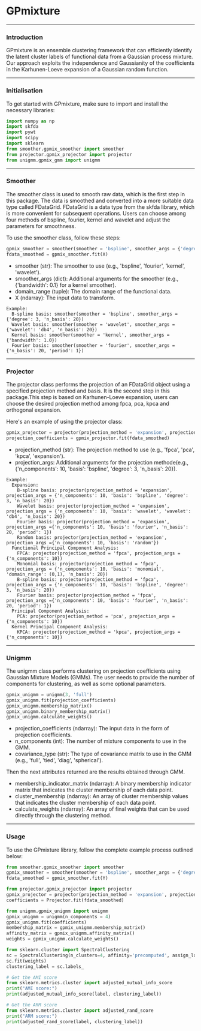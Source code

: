 # GPmixture
---
### Introduction

GPmixture is an ensemble clustering framework that can efficiently identify the latent cluster labels of functional data from a Gaussian process mixture. Our approach exploits the independence and Gaussianity of the coefficients in the Karhunen-Loeve expansion of a Gaussian random function. 

---
### Initialisation

To get started with GPmixture, make sure to import and install the necessary libraries:

```python
import numpy as np
import skfda
import pywt
import scipy
import sklearn
from smoother.gpmix_smoother import smoother
from projector.gpmix_projector import projector
from unigmm.gpmix_gmm import unigmm
```

---
### Smoother

The smoother class is used to smooth raw data, which is the first step in this package. The data is smoothed and converted into a more suitable data type called FDataGrid. FDataGrid is a data type from the skfda library, which is more convenient for subsequent operations. Users can choose among four methods of bspline, fourier, kernel and wavelet and adjust the parameters for smoothness.

To use the smoother class, follow these steps:

```python
gpmix_smoother = smoother(smoother = 'bspline', smoother_args = {'degree': 3, 'n_basis': 31}, domain_range = (10))
fdata_smoothed = gpmix_smoother.fit(X)
```

- smoother (str): The smoother to use (e.g., 'bspline', 'fourier', 'kernel', 'wavelet').
- smoother_args (dict): Additional arguments for the smoother (e.g., {'bandwidth': 0.1} for a kernel smoother).
- domain_range (tuple): The domain range of the functional data.
- X (ndarray): The input data to transform.

```
Example:
  B-spline basis: smoother(smoother = 'bspline', smoother_args = {'degree': 3, 'n_basis': 20})
  Wavelet basis: smoother(smoother = 'wavelet', smoother_args = {'wavelet': 'db4', 'n_basis': 20})
  Kernel basis: smoother(smoother = 'kernel', smoother_args = {'bandwidth': 1.0})
  Fourier basis: smoother(smoother = 'fourier', smoother_args ={'n_basis': 20, 'period': 1})
```
---
### Projector

The projector class performs the projection of an FDataGrid object using a specified projection method and basis. It is the second step in this package.This step is based on Karhunen-Loeve expansion, users can choose the desired projection method among fpca, pca, kpca and orthogonal expansion.

Here's an example of using the projector class:

```python
gpmix_projector = projector(projection_method = 'expansion', projection_args = {'basis': 'bspline', 'degree': 3, 'n_basis': 31})
projection_coefficients = gpmix_projector.fit(fdata_smoothed)
```

- projection_method (str): The projection method to use (e.g., 'fpca', 'pca', 'kpca', 'expansion').
- projection_args: Additional arguments for the projection methode(e.g., {'n_components': 10, 'basis': 'bspline', 'degree': 3, 'n_basis': 20}).

```
Example:
  Expansion:
    B-spline basis: projector(projection_method = 'expansion', projection_args = {'n_components': 10, 'basis': 'bspline', 'degree': 3, 'n_basis': 20})
    Wavelet basis: projector(projection_method = 'expansion', projection_args = {'n_components': 10, 'basis': 'wavelet', 'wavelet': 'db4', 'n_basis': 20})
    Fourier basis: projector(projection_method = 'expansion', projection_args ={'n_components': 10, 'basis': 'fourier', 'n_basis': 20, 'period': 1})
    Random basis: projector(projection_method = 'expansion', projection_args ={'n_components': 10, 'basis': 'random'})
  Functional Principal Component Analysis:
    FPCA: projector(projection_method = 'fpca', projection_args = {'n_components': 10})
    Monomial basis: projector(projection_method = 'fpca', projection_args = {'n_components': 10, 'basis': 'monomial', 'domain_range': (0,1), 'n_basis': 20})
    B-spline basis: projector(projection_method = 'fpca', projection_args = {'n_components': 10, 'basis': 'bspline', 'degree': 3, 'n_basis': 20})
    Fourier basis: projector(projection_method = 'fpca', projection_args ={'n_components': 10, 'basis': 'fourier', 'n_basis': 20, 'period': 1})
  Principal Component Analysis:
    PCA: projector(projection_method = 'pca', projection_args = {'n_components': 10})
  Kernel Principal Component Analysis:
    KPCA: projector(projection_method = 'kpca', projection_args = {'n_components': 10})
```

---
### Unigmm

The unigmm class performs clustering on projection coefficients using Gaussian Mixture Models (GMMs). The user needs to provide the number of components for clustering, as well as some optional parameters. 

```python
gpmix_unigmm = unigmm(3, 'full')
gpmix_unigmm.fit(projection_coefficients)
gpmix_unigmm.membership_matrix()
gpmix_unigmm.binary_membership_matrix()
gpmix_unigmm.calculate_weights()
```

- projection_coefficients (ndarray): The input data in the form of projection coefficients.
- n_components (int): The number of mixture components to use in the GMM.
- covariance_type (str): The type of covariance matrix to use in the GMM (e.g., 'full', 'tied', 'diag', 'spherical').

Then the next attributes returned are the results obtained through GMM.
- membership_indicator_matrix (ndarray): A binary membership indicator matrix that indicates the cluster membership of each data point.
- cluster_membership (ndarray): An array of cluster membership values that indicates the cluster membership of each data point.
- calculate_weights (ndarray): An array of final weights that can be used directly through the clustering method.

---
### Usage

To use the GPmixture library, follow the complete example process outlined below:

```python
from smoother.gpmix_smoother import smoother
gpmix_smoother = smoother(smoother = 'bspline', smoother_args = {'degree': 3, 'n_basis': 10})
fdata_smoothed = gpmix_smoother.fit(Y)

from projector.gpmix_projector import projector
gpmix_projector = projector(projection_method = 'expansion', projection_args = {'basis': 'bspline', 'degree': 3, 'n_basis': 31})
coefficients = Projector.fit(fdata_smoothed)

from unigmm.gpmix_unigmm import unigmm
gpmix_unigmm = unigmm(n_components = 4)
gpmix_unigmm.fit(coefficients)
membership_matrix = gpmix_unigmm.membership_matrix()
affinity_matrix = gpmix_unigmm.affinity_matrix()
weights = gpmix_unigmm.calculate_weights()

from sklearn.cluster import SpectralClustering
sc = SpectralClustering(n_clusters=4, affinity='precomputed', assign_labels='discretize')
sc.fit(weights)
clustering_label = sc.labels_

# Get the AMI score
from sklearn.metrics.cluster import adjusted_mutual_info_score
print("AMI score:")
print(adjusted_mutual_info_score(label, clustering_label))

# Get the ARM score
from sklearn.metrics.cluster import adjusted_rand_score
print("ARM score:")
print(adjusted_rand_score(label, clustering_label))
```
